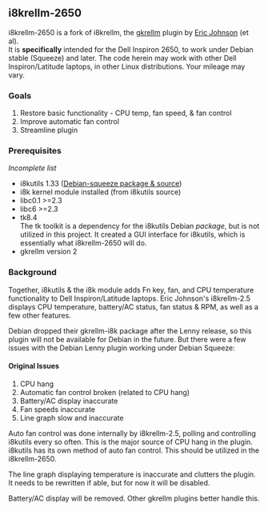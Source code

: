 ## i8krellm-2650 ##

i8krellm-2650 is a fork of i8krellm, the [gkrellm](http://gkrellm.net) plugin by [Eric Johnson](mailto:eric@coding-zone.com) (et al).  
It is __specifically__ intended for the Dell Inspiron 2650, to work under Debian stable (Squeeze) and later.
The code herein may work with other Dell Inspiron/Latitude laptops, in other Linux distributions. Your mileage may vary.

### Goals ###
1.	Restore basic functionality - CPU temp, fan speed, & fan control
2.	Improve automatic fan control
3.	Streamline plugin

### Prerequisites ###
_Incomplete list_

*	i8kutils 1.33 ([Debian-squeeze package & source](http://packages.debian.org/squeeze/i8kutils))
*	i8k kernel module installed (from i8kutils source)
*	libc0.1  >=2.3
*	libc6  >=2.3
* 	tk8.4  
The tk toolkit is a dependency for the i8kutils Debian _package_, but is not utilized in this project.
It created a GUI interface for i8kutils, which is essentially what i8krellm-2650 will do.
*	gkrellm version 2

### Background ###
  Together, i8kutils & the i8k module adds Fn key, fan, and CPU temperature functionality to Dell Inspiron/Latitude laptops.
Eric Johnson's i8krellm-2.5 displays CPU temperature, battery/AC status, fan status & RPM, as well as a few other features.

Debian dropped their gkrellm-i8k package after the Lenny release, so this plugin will not be available for Debian in the future.
But there were a few issues with the Debian Lenny plugin working under Debian Squeeze:

#### Original Issues ####
1.	CPU hang
2.	Automatic fan control broken (related to CPU hang)
3.	Battery/AC display inaccurate
4.	Fan speeds inaccurate
5.	Line graph slow and inaccurate

Auto fan control was done internally by i8krellm-2.5, polling and controlling i8kutils every so often.
This is the major source of CPU hang in the plugin. i8kutils has its own method of auto fan control. This should be utilized in the i8krellm-2650.

The line graph displaying temperature is inaccurate and clutters the plugin. It needs to be rewritten if able, but for now it will be disabled.

Battery/AC display will be removed. Other gkrellm plugins better handle this.